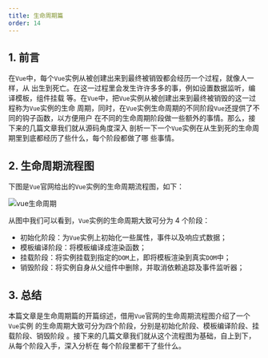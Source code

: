 ```yaml
---
title: 生命周期篇
order: 14
---
```


## 1. 前言

在`Vue`中，每个`Vue`实例从被创建出来到最终被销毁都会经历一个过程，就像人一样，从
出生到死亡。在这一过程里会发生许许多多的事，例如设置数据监听，编译模板，组件挂载
等。在`Vue`中，把`Vue`实例从被创建出来到最终被销毁的这一过程称为`Vue`实例的生命
周期，同时，在`Vue`实例生命周期的不同阶段`Vue`还提供了不同的钩子函数，以方便用户
在不同的生命周期阶段做一些额外的事情。那么，接下来的几篇文章我们就从源码角度深入
剖析一下一个`Vue`实例在从生到死的生命周期里到底都经历了些什么，每个阶段都做了哪
些事情。

## 2. 生命周期流程图

下图是`Vue`官网给出的`Vue`实例的生命周期流程图，如下：

![vue生命周期](https://leexiaop.github.io/statics/ibadgers/code/vue2/life_cycle.jpg)

从图中我们可以看到，`Vue`实例的生命周期大致可分为 4 个阶段：

-   初始化阶段：为`Vue`实例上初始化一些属性，事件以及响应式数据；
-   模板编译阶段：将模板编译成渲染函数；
-   挂载阶段：将实例挂载到指定的`DOM`上，即将模板渲染到真实`DOM`中；
-   销毁阶段：将实例自身从父组件中删除，并取消依赖追踪及事件监听器；

## 3. 总结

本篇文章是生命周期篇的开篇综述，借用`Vue`官网的生命周期流程图介绍了一个`Vue`实例
的生命周期大致可分为四个阶段，分别是初始化阶段、模板编译阶段、挂载阶段、销毁阶段
。接下来的几篇文章我们就从这个流程图为基础，自上到下，从每个阶段入手，深入分析在
每个阶段里都干了些什么。
